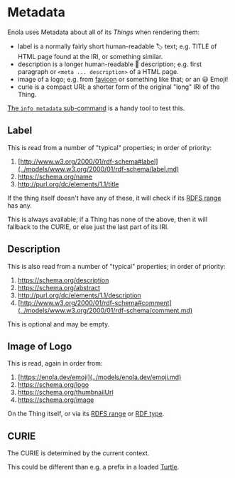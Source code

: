<!--
    SPDX-License-Identifier: Apache-2.0

    Copyright 2024 The Enola <https://enola.dev> Authors

    Licensed under the Apache License, Version 2.0 (the "License");
    you may not use this file except in compliance with the License.
    You may obtain a copy of the License at

        https://www.apache.org/licenses/LICENSE-2.0

    Unless required by applicable law or agreed to in writing, software
    distributed under the License is distributed on an "AS IS" BASIS,
    WITHOUT WARRANTIES OR CONDITIONS OF ANY KIND, either express or implied.
    See the License for the specific language governing permissions and
    limitations under the License.
-->

# Metadata

Enola uses Metadata about all of its _Things_ when rendering them:

<!-- This describes the dev.enola.common.io.metadata.Metadata record; keep it updated, if it ever changes. -->

* label is a normally fairly short human-readable 🏷️ text; e.g. TITLE of HTML page found at the IRI, or something similar.
* description is a longer human-readable 📜 description; e.g. first paragraph or `<meta ... description>` of a HTML page.
* image of a logo; e.g. from [favicon](https://de.wikipedia.org/wiki/Favicon) or something like that; or an 😃 Emoji!
* curie is a compact URI; a shorter form of the original "long" IRI of the Thing.

[The `info metadata` sub-command](../use/info/index.md) is a handy tool to test this.

<!-- The following documents the dev.enola.thing.metadata.ThingMetadataProvider service; keep it updated, if it ever changes. -->

## Label

This is read from a number of "typical" properties; in order of priority:

1. [http://www.w3.org/2000/01/rdf-schema#label](../models/www.w3.org/2000/01/rdf-schema/label.md)
1. https://schema.org/name
1. http://purl.org/dc/elements/1.1/title

If the thing itself doesn't have any of these, it will check if its [RDFS range](../models/www.w3.org/2000/01/rdf-schema/range.md) has any.

This is always available; if a Thing has none of the above, then it will fallback to the CURIE, or else just the last part of its IRI.

## Description

This is also read from a number of "typical" properties; in order of priority:

1. https://schema.org/description
1. https://schema.org/abstract
1. http://purl.org/dc/elements/1.1/description
1. [http://www.w3.org/2000/01/rdf-schema#comment](../models/www.w3.org/2000/01/rdf-schema/comment.md)

This is optional and may be empty.

## Image of Logo

This is read, again in order from:

1. [https://enola.dev/emoji](../models/enola.dev/emoji.md)
1. https://schema.org/logo
1. https://schema.org/thumbnailUrl
1. https://schema.org/image

On the Thing itself, or via its [RDFS range](../models/www.w3.org/2000/01/rdf-schema/range.md) or
[RDF type](../models/www.w3.org/1999/02/22-rdf-syntax-ns/type.md).

## CURIE

The CURIE is determined by the current context.

This could be different than e.g. a prefix in a loaded [Turtle](turtle.md).
